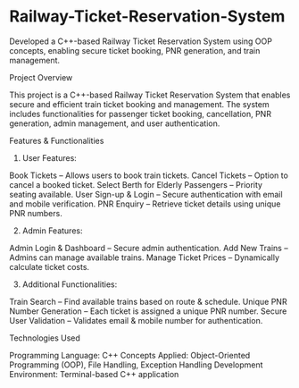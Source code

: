 # Railway-Ticket-Reservation-System
Developed a C++-based Railway Ticket Reservation System using OOP concepts, enabling secure ticket booking, PNR generation, and train management.


Project Overview

This project is a C++-based Railway Ticket Reservation System that enables secure and efficient train ticket booking and management. The system includes functionalities for passenger ticket booking, cancellation, PNR generation, admin management, and user authentication.

Features & Functionalities

1) User Features:

Book Tickets – Allows users to book train tickets.
Cancel Tickets – Option to cancel a booked ticket.
Select Berth for Elderly Passengers – Priority seating available.
User Sign-up & Login – Secure authentication with email and mobile verification.
PNR Enquiry – Retrieve ticket details using unique PNR numbers.

2) Admin Features:

Admin Login & Dashboard – Secure admin authentication.
Add New Trains – Admins can manage available trains.
Manage Ticket Prices – Dynamically calculate ticket costs.

3) Additional Functionalities:

Train Search – Find available trains based on route & schedule.
Unique PNR Number Generation – Each ticket is assigned a unique PNR number.
Secure User Validation – Validates email & mobile number for authentication.


Technologies Used

Programming Language: C++
Concepts Applied: Object-Oriented Programming (OOP), File Handling, Exception Handling
Development Environment: Terminal-based C++ application
